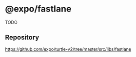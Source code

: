 # @expo/fastlane

TODO

## Repository

https://github.com/expo/turtle-v2/tree/master/src/libs/fastlane
